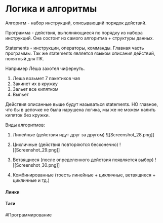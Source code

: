 # Логика и алгоритмы

Алгоритм - набор инструкций, описывающий порядок действий.

Программа - действия, выполняющиеся по порядку из набора инструкций. Она состоит из самого алгоритма + структуры данных.

Statements - инструкции, операторы, комманды. Главная часть программы.
Так же statements является языком описания действий, понятный для ПК.

Например Лёша захотел чифернуть.
1. Леша возьмет 7 пакетиков чая
2. Закинет их в кружку
3. Зальет все кипятком
4. Выпьет

Действия описанные выше будут называться statements.
НО главное, что бы в цепочке не была нарушена логика, мы же не можем налить кипяток без кружки.

Виды алгоритмов:

1. Линейные (действия идут друг за другом)
![[Screenshot_28.png]]

2. Цикличные (действия повторяются бесконечно)
![[Screenshot_29.png]]

3. Ветвящиеся (после определенного действия появляется выбор)
![[Screenshot_30.png]]

4. Комбинированные (тоесть линейные + цикличные, ветвящиеся + цикличные и тд.)
#### Линки
 
#### Тэги
 #Программирование 
